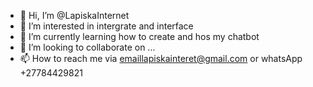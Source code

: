 - 👋 Hi, I’m @LapiskaInternet
- 👀 I’m interested in intergrate and interface
- 🌱 I’m currently learning how to create and hos my chatbot
- 💞️ I’m looking to collaborate on ...
- 📫 How to reach me via emaillapiskainteret@gmail.com or whatsApp +27784429821

<!---
LapiskaInternet/LapiskaInternet is a ✨ special ✨ repository because its `README.md` (this file) appears on your GitHub profile.
You can click the Preview link to take a look at your changes.
--->

